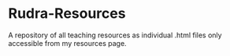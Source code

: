 # Rudra-Resources
A repository of all teaching resources as individual .html files only accessible from my resources page.
